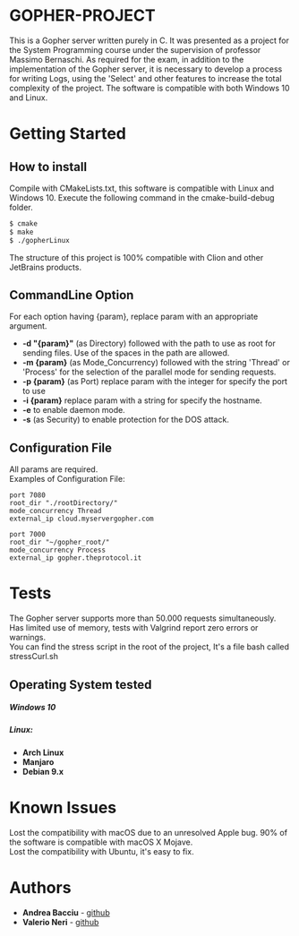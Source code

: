 # GOPHER-PROJECT
This is a Gopher server written purely in C. It was presented as a project for the System Programming course under the supervision of professor Massimo Bernaschi.
As required for the exam, in addition to the implementation of the Gopher server, it is necessary to develop a process for writing Logs, using the 'Select' and other features to increase the total complexity of the project.
The software is compatible with both Windows 10 and Linux.
# Getting Started

## How to install
Compile with CMakeLists.txt, this software is compatible with Linux and Windows 10.
Execute the following command in the cmake-build-debug folder.
```sh
$ cmake
$ make
$ ./gopherLinux
```
The structure of this project is 100% compatible with Clion and other JetBrains products.
## CommandLine Option
For each option having {param}, replace param with an appropriate argument.<br>
* **-d "{param}"**   (as Directory) followed with the path to use as root for sending files. Use of the spaces in the path are allowed.
* **-m {param}**   (as Mode_Concurrency) followed with the string 'Thread' or 'Process' for the selection of the parallel mode for sending requests.
* **-p {param}**   (as Port) replace param with the integer for specify the port to use
* **-i {param}**   replace param with a string for specify the hostname.
* **-e**   to enable daemon mode.
* **-s**  (as Security) to enable protection for the DOS attack.

## Configuration File
All params are required.
<br> Examples of Configuration File:
```
port 7080
root_dir "./rootDirectory/"
mode_concurrency Thread
external_ip cloud.myservergopher.com
```
```
port 7000
root_dir "~/gopher_root/"
mode_concurrency Process
external_ip gopher.theprotocol.it
```
# Tests
The Gopher server supports more than 50.000 requests simultaneously. Has limited use of memory, tests with Valgrind report zero errors or warnings. <br>
You can find the stress script in the root of the project, It's a file bash called stressCurl.sh
## Operating System tested
##### Windows 10
##### Linux:
* **Arch Linux**
* **Manjaro**
* **Debian 9.x**

# Known Issues
Lost the compatibility with macOS due to an unresolved Apple bug. 90% of the software is compatible with macOS X Mojave. <br>
Lost the compatibility with Ubuntu, it's easy to fix. <br>

# Authors

* **Andrea Bacciu**  - [github](https://github.com/andreabac3)
* **Valerio Neri**  - [github](https://github.com/ValerioNeriGit)